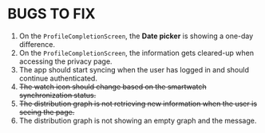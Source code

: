 # BUGS TO FIX

1. On the `ProfileCompletionScreen`, the **Date picker** is showing a one-day difference.
2. On the `ProfileCompletionScreen`, the information gets cleared-up when accessing the privacy page.
3. The app should start syncing when the user has logged in and should continue authenticated.
4. ~~The watch icon should change based on the smartwatch synchronization status.~~
5. ~~The distribution graph is not retrieving new information when the user is seeing the page.~~
6. The distribution graph is not showing an empty graph and the message.